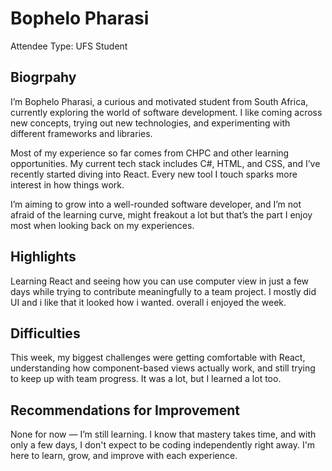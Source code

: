 # Bophelo Pharasi

Attendee Type: UFS Student

## Biogrpahy

I’m Bophelo Pharasi, a curious and motivated student from South Africa, currently exploring the world of software development. I like coming across new concepts, trying out new technologies, and experimenting with different frameworks and libraries.

Most of my experience so far comes from CHPC and other learning opportunities. My current tech stack includes C#, HTML, and CSS, and I’ve recently started diving into React. Every new tool I touch sparks more interest in how things work.

I’m aiming to grow into a well-rounded software developer, and I’m not afraid of the learning curve, might freakout a lot but that’s the part I enjoy most when looking back on my experiences.

## Highlights

Learning React and seeing how you can use computer view in just a few days while trying to contribute meaningfully to a team project. I mostly did UI and i like that it looked how i wanted. overall i enjoyed the week.

## Difficulties

This week, my biggest challenges were getting comfortable with React, understanding how component-based views actually work, and still trying to keep up with team progress. It was a lot, but I learned a lot too.

## Recommendations for Improvement

None for now — I’m still learning. I know that mastery takes time, and with only a few days, I don't expect to be coding independently right away. I'm here to learn, grow, and improve with each experience. 